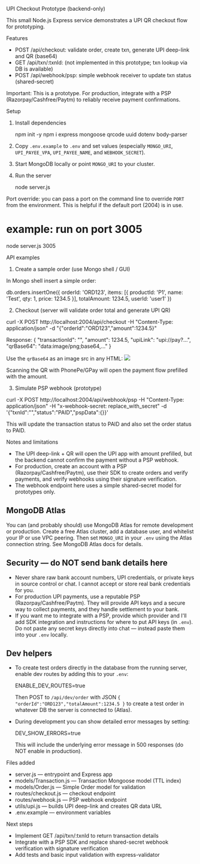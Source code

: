 UPI Checkout Prototype (backend-only)

This small Node.js Express service demonstrates a UPI QR checkout flow for prototyping.

Features
- POST /api/checkout: validate order, create txn, generate UPI deep-link and QR (base64)
- GET /api/txn/:txnId: (not implemented in this prototype; txn lookup via DB is available)
- POST /api/webhook/psp: simple webhook receiver to update txn status (shared-secret)

Important: This is a prototype. For production, integrate with a PSP (Razorpay/Cashfree/Paytm) to reliably receive payment confirmations.

Setup
1. Install dependencies

   npm init -y
   npm i express mongoose qrcode uuid dotenv body-parser

2. Copy `.env.example` to `.env` and set values (especially `MONGO_URI`, `UPI_PAYEE_VPA`, `UPI_PAYEE_NAME`, and `WEBHOOK_SECRET`).

3. Start MongoDB locally or point `MONGO_URI` to your cluster.


4. Run the server

   node server.js

Port override: you can pass a port on the command line to override `PORT` from the environment. This is helpful if the default port (2004) is in use.

   # example: run on port 3005
   node server.js 3005

API examples

1) Create a sample order (use Mongo shell / GUI)

In Mongo shell insert a simple order:

db.orders.insertOne({ orderId: 'ORD123', items: [{ productId: 'P1', name: 'Test', qty: 1, price: 1234.5 }], totalAmount: 1234.5, userId: 'user1' })

2) Checkout (server will validate order total and generate UPI QR)

curl -X POST http://localhost:2004/api/checkout -H "Content-Type: application/json" -d "{\"orderId\":\"ORD123\",\"amount\":1234.5}"

Response:
{
  "transactionId": "<uuid>",
  "amount": 1234.5,
  "upiLink": "upi://pay?...",
  "qrBase64": "data:image/png;base64,..."
}

Use the `qrBase64` as an image src in any HTML:
<img src="data:image/png;base64,..." />

Scanning the QR with PhonePe/GPay will open the payment flow prefilled with the amount.

3) Simulate PSP webhook (prototype)

curl -X POST http://localhost:2004/api/webhook/psp -H "Content-Type: application/json" -H "x-webhook-secret: replace_with_secret" -d '{"txnId":"<txnId>","status":"PAID","pspData":{}}'

This will update the transaction status to PAID and also set the order status to PAID.

Notes and limitations

- The UPI deep-link + QR will open the UPI app with amount prefilled, but the backend cannot confirm the payment without a PSP webhook.
- For production, create an account with a PSP (Razorpay/Cashfree/Paytm), use their SDK to create orders and verify payments, and verify webhooks using their signature verification.
- The webhook endpoint here uses a simple shared-secret model for prototypes only.

MongoDB Atlas
----------------
You can (and probably should) use MongoDB Atlas for remote development or production. Create a free Atlas cluster, add a database user, and whitelist your IP or use VPC peering. Then set `MONGO_URI` in your `.env` using the Atlas connection string. See MongoDB Atlas docs for details.

Security — do NOT send bank details here
-------------------------------------------------
- Never share raw bank account numbers, UPI credentials, or private keys in source control or chat. I cannot accept or store real bank credentials for you.
- For production UPI payments, use a reputable PSP (Razorpay/Cashfree/Paytm). They will provide API keys and a secure way to collect payments, and they handle settlement to your bank.
- If you want me to integrate with a PSP, provide which provider and I'll add SDK integration and instructions for where to put API keys (in `.env`). Do not paste any secret keys directly into chat — instead paste them into your `.env` locally.

Dev helpers
-----------
- To create test orders directly in the database from the running server, enable dev routes by adding this to your `.env`:

   ENABLE_DEV_ROUTES=true

   Then POST to `/api/dev/order` with JSON `{ "orderId":"ORD123","totalAmount":1234.5 }` to create a test order in whatever DB the server is connected to (Atlas).

- During development you can show detailed error messages by setting:

   DEV_SHOW_ERRORS=true

   This will include the underlying error message in 500 responses (do NOT enable in production).

Files added
- server.js — entrypoint and Express app
- models/Transaction.js — Transaction Mongoose model (TTL index)
- models/Order.js — Simple Order model for validation
- routes/checkout.js — checkout endpoint
- routes/webhook.js — PSP webhook endpoint
- utils/upi.js — builds UPI deep-link and creates QR data URL
- .env.example — environment variables

Next steps
- Implement GET /api/txn/:txnId to return transaction details
- Integrate with a PSP SDK and replace shared-secret webhook verification with signature verification
- Add tests and basic input validation with express-validator
